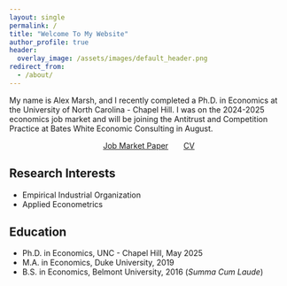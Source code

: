 ```yaml
---
layout: single
permalink: /
title: "Welcome To My Website"
author_profile: true
header:
  overlay_image: /assets/images/default_header.png
redirect_from:
  - /about/
---
```


My name is Alex Marsh, and I recently completed a Ph.D. in Economics at the University of North Carolina - Chapel Hill. I was on the 2024-2025 economics job market and will be joining the Antitrust and Competition Practice at Bates White Economic Consulting in August.

<center> <a href="/papers/jmp/" class="btn btn--primary-secondary btn--large">Job Market Paper</a> &nbsp; &nbsp; &nbsp; <a href="/cv/" class="btn btn--primary-secondary btn--large">CV</a></center>

## Research Interests
- Empirical Industrial Organization
- Applied Econometrics

## Education
- Ph.D. in Economics, UNC - Chapel Hill, May 2025
- M.A. in Economics, Duke University, 2019
- B.S. in Economics, Belmont University, 2016 (*Summa Cum Laude*)